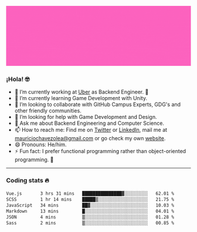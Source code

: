 ![Banner](banner.gif)

### ¡Hola! 🤓

- 🔭 I’m currently working at [Uber](https://uber.com) as Backend Engineer. 🚗
- 🌱 I’m currently learning Game Development with Unity.
- 👯 I’m looking to collaborate with GitHub Campus Experts, GDG's and other friendly communities.
- 🤔 I’m looking for help with Game Development and Design.
- 💬 Ask me about Backend Engineering and Computer Science.
- 📫 How to reach me: Find me on [Twitter](https://twitter.com/ultr4nerd) or [LinkedIn](https://www.linkedin.com/in/ultr4nerd), mail me at [mauriciochavezolea@gmail.com](mailto:mauriciochavezolea@gmail.com) or go check my own [website](mauriciochavez.dev).
- 😄 Pronouns: He/him. 
- ⚡ Fun fact: I prefer functional programming rather than object-oriented programming. 🤭
---

### Coding stats 🔥

<!--START_SECTION:waka-->

```text
Vue.js       3 hrs 31 mins   ███████████████▓░░░░░░░░░   62.01 %
SCSS         1 hr 14 mins    █████▒░░░░░░░░░░░░░░░░░░░   21.75 %
JavaScript   34 mins         ██▓░░░░░░░░░░░░░░░░░░░░░░   10.03 %
Markdown     13 mins         █░░░░░░░░░░░░░░░░░░░░░░░░   04.01 %
JSON         4 mins          ▒░░░░░░░░░░░░░░░░░░░░░░░░   01.28 %
Sass         2 mins          ▒░░░░░░░░░░░░░░░░░░░░░░░░   00.85 %
```

<!--END_SECTION:waka-->
